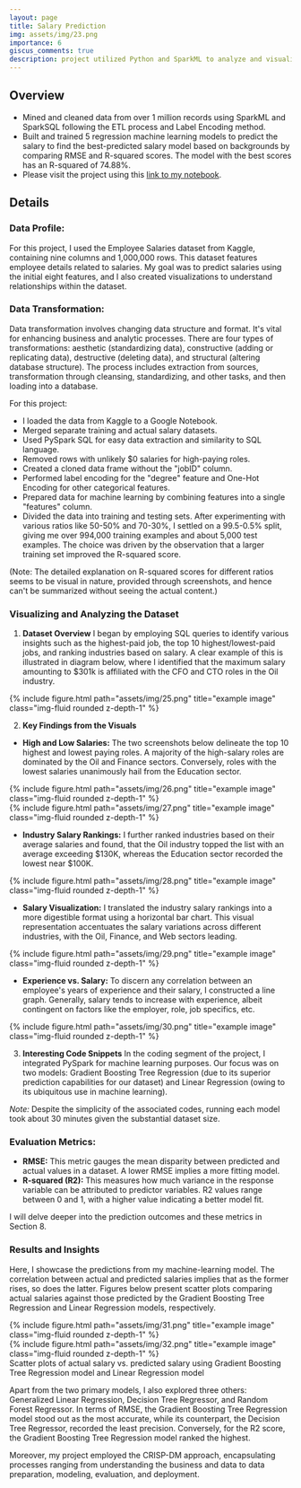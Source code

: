 ```yaml
---
layout: page
title: Salary Prediction
img: assets/img/23.png
importance: 6
giscus_comments: true
description: project utilized Python and SparkML to analyze and visualize employee salaries across industries, applying machine learning models to predict salary trends based on experience and industry metrics
---
```

## Overview
- Mined and cleaned data from over 1 million records using SparkML and SparkSQL following the ETL process and Label Encoding method.
- Built and trained 5 regression machine learning models to predict the salary to find the best-predicted salary model based on backgrounds by comparing RMSE and R-squared scores. The model with the best scores has an R-squared of 74.88%.
- Please visit the project using this [link to my notebook](https://github.com/npl0204/Salary-Prediction/blob/main/SalaryPrediction.ipynb).

## Details
### **Data Profile:**
For this project, I used the Employee Salaries dataset from Kaggle, containing nine columns and 1,000,000 rows. This dataset features employee details related to salaries. My goal was to predict salaries using the initial eight features, and I also created visualizations to understand relationships within the dataset.

### **Data Transformation:**
Data transformation involves changing data structure and format. It's vital for enhancing business and analytic processes. There are four types of transformations: aesthetic (standardizing data), constructive (adding or replicating data), destructive (deleting data), and structural (altering database structure). The process includes extraction from sources, transformation through cleansing, standardizing, and other tasks, and then loading into a database.

For this project:
- I loaded the data from Kaggle to a Google Notebook.
- Merged separate training and actual salary datasets.
- Used PySpark SQL for easy data extraction and similarity to SQL language.
- Removed rows with unlikely $0 salaries for high-paying roles.
- Created a cloned data frame without the "jobID" column.
- Performed label encoding for the "degree" feature and One-Hot Encoding for other categorical features.
- Prepared data for machine learning by combining features into a single "features" column.
- Divided the data into training and testing sets. After experimenting with various ratios like 50-50% and 70-30%, I settled on a 99.5-0.5% split, giving me over 994,000 training examples and about 5,000 test examples. The choice was driven by the observation that a larger training set improved the R-squared score.

(Note: The detailed explanation on R-squared scores for different ratios seems to be visual in nature, provided through screenshots, and hence can't be summarized without seeing the actual content.)

### **Visualizing and Analyzing the Dataset**

1. **Dataset Overview**
I began by employing SQL queries to identify various insights such as the highest-paid job, the top 10 highest/lowest-paid jobs, and ranking industries based on salary. A clear example of this is illustrated in diagram below, where I identified that the maximum salary amounting to $301k is affiliated with the CFO and CTO roles in the Oil industry.

<div class="col">
    <div class="col-sm mt-3 mt-md-0">
        {% include figure.html path="assets/img/25.png" title="example image" class="img-fluid rounded z-depth-1" %}
    </div>
</div>

2. **Key Findings from the Visuals**
- **High and Low Salaries:** The two screenshots below delineate the top 10 highest and lowest paying roles. A majority of the high-salary roles are dominated by the Oil and Finance sectors. Conversely, roles with the lowest salaries unanimously hail from the Education sector.

<div class="row">
    <div class="col-sm mt-3 mt-md-0">
        {% include figure.html path="assets/img/26.png" title="example image" class="img-fluid rounded z-depth-1" %}
    </div>
    <div class="col-sm mt-3 mt-md-0">
        {% include figure.html path="assets/img/27.png" title="example image" class="img-fluid rounded z-depth-1" %}
    </div>
</div>

- **Industry Salary Rankings:** I further ranked industries based on their average salaries and found, that the Oil industry topped the list with an average exceeding $130K, whereas the Education sector recorded the lowest near $100K.

<div class="col">
    <div class="col-sm mt-3 mt-md-0">
        {% include figure.html path="assets/img/28.png" title="example image" class="img-fluid rounded z-depth-1" %}
    </div>
</div>

- **Salary Visualization:** I translated the industry salary rankings into a more digestible format using a horizontal bar chart. This visual representation accentuates the salary variations across different industries, with the Oil, Finance, and Web sectors leading.

<div class="col">
    <div class="col-sm mt-3 mt-md-0">
        {% include figure.html path="assets/img/29.png" title="example image" class="img-fluid rounded z-depth-1" %}
    </div>
</div>

- **Experience vs. Salary:** To discern any correlation between an employee's years of experience and their salary, I constructed a line graph. Generally, salary tends to increase with experience, albeit contingent on factors like the employer, role, job specifics, etc.

<div class="col">
    <div class="col-sm mt-3 mt-md-0">
        {% include figure.html path="assets/img/30.png" title="example image" class="img-fluid rounded z-depth-1" %}
    </div>
</div>

3. **Interesting Code Snippets**
In the coding segment of the project, I integrated PySpark for machine learning purposes. Our focus was on two models: Gradient Boosting Tree Regression (due to its superior prediction capabilities for our dataset) and Linear Regression (owing to its ubiquitous use in machine learning).

*Note:* Despite the simplicity of the associated codes, running each model took about 30 minutes given the substantial dataset size.

### **Evaluation Metrics:**
- **RMSE:** This metric gauges the mean disparity between predicted and actual values in a dataset. A lower RMSE implies a more fitting model.
- **R-squared (R2):** This measures how much variance in the response variable can be attributed to predictor variables. R2 values range between 0 and 1, with a higher value indicating a better model fit.

I will delve deeper into the prediction outcomes and these metrics in Section 8.

### **Results and Insights**
Here, I showcase the predictions from my machine-learning model. The correlation between actual and predicted salaries implies that as the former rises, so does the latter. Figures below present scatter plots comparing actual salaries against those predicted by the Gradient Boosting Tree Regression and Linear Regression models, respectively.

<div class="row">
    <div class="col-sm mt-3 mt-md-0">
        {% include figure.html path="assets/img/31.png" title="example image" class="img-fluid rounded z-depth-1" %}
    </div>
    <div class="col-sm mt-3 mt-md-0">
        {% include figure.html path="assets/img/32.png" title="example image" class="img-fluid rounded z-depth-1" %}
    </div>
</div>
<div class="caption">
    Scatter plots of actual salary vs. predicted salary using Gradient Boosting Tree Regression model and Linear Regression model
</div>

Apart from the two primary models, I also explored three others: Generalized Linear Regression, Decision Tree Regressor, and Random Forest Regressor. In terms of RMSE, the Gradient Boosting Tree Regression model stood out as the most accurate, while its counterpart, the Decision Tree Regressor, recorded the least precision. Conversely, for the R2 score, the Gradient Boosting Tree Regression model ranked the highest.

Moreover, my project employed the CRISP-DM approach, encapsulating processes ranging from understanding the business and data to data preparation, modeling, evaluation, and deployment.
